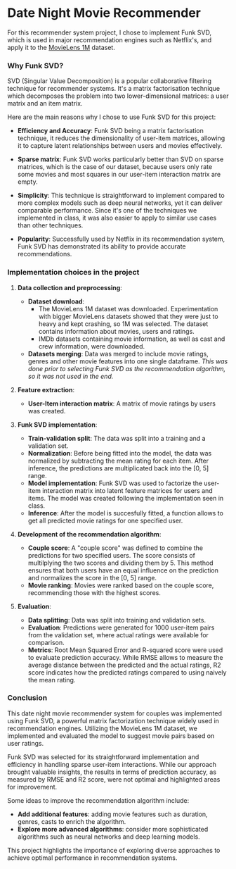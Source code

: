# Date Night Movie Recommender

For this recommender system project, I chose to implement Funk SVD, which is used in major recommendation engines such as Netflix's, and apply it to the [MovieLens 1M](https://grouplens.org/datasets/movielens/1m/) dataset.

### Why Funk SVD?

SVD (Singular Value Decomposition) is a popular collaborative filtering technique for recommender systems. It's a matrix factorisation technique which decomposes the problem into two lower-dimensional matrices: a user matrix and an item matrix.

Here are the main reasons why I chose to use Funk SVD for this project:

- **Efficiency and Accuracy**: Funk SVD being a matrix factorisation technique, it reduces the dimensionality of user-item matrices, allowing it to capture latent relationships between users and movies effectively.

- **Sparse matrix**: Funk SVD works particularly better than SVD on sparse matrices, which is the case of our dataset, because users only rate some movies and most squares in our user-item interaction matrix are empty.

- **Simplicity**: This technique is straightforward to implement compared to more complex models such as deep neural networks, yet it can deliver comparable performance. Since it's one of the techniques we implemented in class, it was also easier to apply to similar use cases than other techniques.

- **Popularity**: Successfully used by Netflix in its recommendation system, Funk SVD has demonstrated its ability to provide accurate recommendations.

### Implementation choices in the project

1. **Data collection and preprocessing**:
   - **Dataset download**:
	   - The MovieLens 1M dataset was downloaded. Experimentation with bigger MovieLens datasets showed that they were just to heavy and kept crashing, so 1M was selected. The dataset contains information about movies, users and ratings.
	   - IMDb datasets containing movie information, as well as cast and crew information, were downloaded.
   - **Datasets merging**: Data was merged to include movie ratings, genres and other movie features into one single dataframe. *This was done prior to selecting Funk SVD as the recommendation algorithm, so it was not used in the end.*

2. **Feature extraction**:
   - **User-Item interaction matrix**: A matrix of movie ratings by users was created.

3. **Funk SVD implementation**:
   - **Train-validation split**: The data was split into a training and a validation set.
   - **Normalization**: Before being fitted into the model, the data was normalized by subtracting the mean rating for each item. After inference, the predictions are multiplicated back into the [0, 5] range.
   - **Model implementation**: Funk SVD was used to factorize the user-item interaction matrix into latent feature matrices for users and items. The model was created following the implementation seen in class.
   - **Inference**: After the model is succesfully fitted, a function allows to get all predicted movie ratings for one specified user.

4. **Development of the recommendation algorithm**:
   - **Couple score**: A "couple score" was defined to combine the predictions for two specified users. The score consists of multilplying the two scores and dividing them by 5. This method ensures that both users have an equal influence on the prediction and normalizes the score in the [0, 5] range.
   - **Movie ranking**: Movies were ranked based on the couple score, recommending those with the highest scores.

5. **Evaluation**:
   - **Data splitting**: Data was split into training and validation sets.
   - **Evaluation**: Predictions were generated for 1000 user-item pairs from the validation set, where actual ratings were available for comparison.
   - **Metrics**: Root Mean Squared Error and R-squared score were used to evaluate prediction accuracy. While RMSE allows to measure the average distance between the predicted and the actual ratings, R2 score indicates how the predicted ratings compared to using naively the mean rating.

### Conclusion

This date night movie recommender system for couples was implemented using Funk SVD, a powerful matrix factorization technique widely used in recommendation engines. Utilizing the MovieLens 1M dataset, we implemented and evaluated the model to suggest movie pairs based on user ratings.

Funk SVD was selected for its straightforward implementation and efficiency in handling sparse user-item interactions. While our approach brought valuable insights, the results in terms of prediction accuracy, as measured by RMSE and R2 score, were not optimal and highlighted areas for improvement.

Some ideas to improve the recommendation algorithm include:
-   **Add additional features**: adding movie features such as duration, genres, casts to enrich the algorithm.
-   **Explore more advanced algorithms**: consider more sophisticated algorithms such as neural networks and deep learning models.

This project highlights the importance of exploring diverse approaches to achieve optimal performance in recommendation systems.